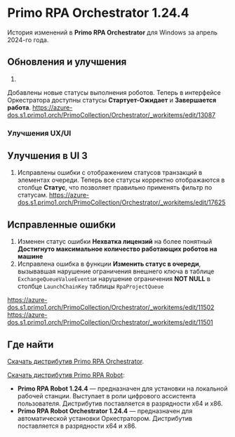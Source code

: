 # Primo RPA Orchestrator 1.24.4

История изменений в **Primo RPA Orchestrator** для Windows за апрель 2024-го года.

## Обновления и улучшения 

1.



Добавлены новые статусы выполнения роботов. Теперь в интерфейсе Оркестратора доступны статусы **Стартует-Ожидает** и **Завершается работа**.
https://azure-dos.s1.primo1.orch/PrimoCollection/Orchestrator/_workitems/edit/13087



### Улучшения UX/UI

## Улучшения в UI 3

1. Исправлены ошибки с отображением статусов транзакций в элементах очереди. Теперь все статусы корректно отображаются в столбце **Статус**, что позволяет правильно применять фильтр по статусам.
https://azure-dos.s1.primo1.orch/PrimoCollection/Orchestrator/_workitems/edit/17625


## Исправленные ошибки 

1. Изменен статус ошибки **Нехватка лицензий** на более понятный **Достигнуто максимальное количество работающих роботов на машине**
2. Исправлена ошибка в функции **Изменить статус в очереди**, вызывавшая нарушение ограничения внешнего ключа в таблице `ExchangeQueueValueEvents`и нарушение ограничения **NOT NULL** в столбце `LaunchChainKey` таблицы `RpaProjectQueue`  

https://azure-dos.s1.primo1.orch/PrimoCollection/Orchestrator/_workitems/edit/11502   
https://azure-dos.s1.primo1.orch/PrimoCollection/Orchestrator/_workitems/edit/11501

## Где найти
[Скачать дистрибутив Primo RPA Orchestrator](https://disk.primo-rpa.ru/index.php/s/primo?path=%2FRelease).

[Скачать дистрибутив Primo RPA Robot](https://disk.primo-rpa.ru/index.php/s/primo?path=%2FRelease%2FRobot%2FWindows):
* **Primo RPA Robot 1.24.4** — предназначен для установки на локальной рабочей станции. Выступает в роли цифрового ассистента пользователя. Дистрибутив поставляется в разрядности x64 и x86.
* **Primo RPA Robot Orchestrator 1.24.4** — предназначен для автоматической установки Оркестратором. Дистрибутив поставляется в разрядности x64 и x86.
